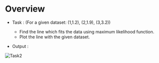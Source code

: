 # Overview

* Task : (For a given dataset: (1,1.2), (2,1.9), (3,3.2))
  * Find the line which fits the data using maximum likelihood function.
  * Plot the line with the given dataset.
  
  
* Output :  

![Task2](https://user-images.githubusercontent.com/69835817/106414803-8a586e80-6473-11eb-99b9-1a5330598bcf.png)

